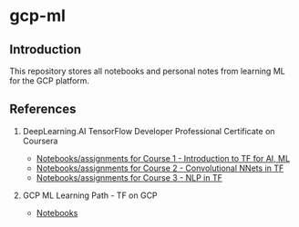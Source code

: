 # gcp-ml

## Introduction

This repository stores all notebooks and personal notes from learning ML for the GCP platform.


## References

1. DeepLearning.AI TensorFlow Developer Professional Certificate on Coursera
   * [Notebooks/assignments for Course 1 - Introduction to TF for AI, ML](https://github.com/kevvo83/gcp-ml/tree/352665f7b387416eb0ad69b7d399fc8ceb6545bb/Introduction%20to%20TensorFlow%20for%20Artificial%20Intelligence%2C%20Machine%20Learning)
   * [Notebooks/assignments for Course 2 - Convolutional NNets in TF](https://github.com/kevvo83/gcp-ml/tree/352665f7b387416eb0ad69b7d399fc8ceb6545bb/Convolutional%20Neural%20Networks%20in%20TensorFlow)
   * [Notebooks/assignments for Course 3 - NLP in TF]()
   

2. GCP ML Learning Path - TF on GCP
   * [Notebooks](https://github.com/kevvo83/gcp-ml/tree/352665f7b387416eb0ad69b7d399fc8ceb6545bb/GCP%20-%20Tensorflow%20on%20Google%20Cloud)


